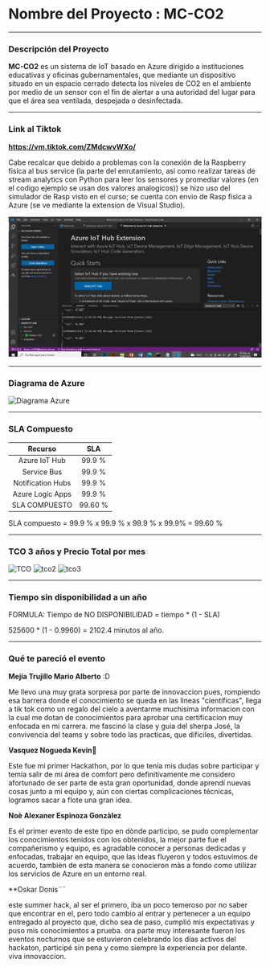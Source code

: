 # Nombre del Proyecto : MC-CO2

*****************************************************************************************************************
### Descripción del Proyecto

**MC-CO2** es un sistema de IoT basado en Azure dirigido a instituciones educativas y oficinas gubernamentales, que mediante un dispositivo situado en un espacio cerrado detecta los niveles de CO2 en el ambiente por medio de un sensor con el fin de alertar a una autoridad del lugar para que el área sea ventilada, despejada o desinfectada.

*****************************************************************************************************************
### Link al Tiktok

**https://vm.tiktok.com/ZMdcwvWXo/**

Cabe recalcar que debido a problemas con la conexión de la Raspberry fisica al bus service (la parte del enrutamiento, asi como realizar tareas de stream analytics con Python para leer los sensores y promediar valores (en el codigo ejemplo se usan dos valores analogicos)) se hizo uso del simulador de Rasp visto en el curso; se cuenta con envio de Rasp fisica a Azure (se ve mediante la extension de Visual Studio).

![Envio de dato a azure visto desde visual studio](https://github.com/PapiroX/CO2-meter/blob/main/Enviodato.png)

*****************************************************************************************************************
### Diagrama de Azure
![Diagrama Azure](https://user-images.githubusercontent.com/86867751/127775093-c44169a1-8b43-4d11-b8da-0345a3d00a0a.png)

*****************************************************************************************************************
### SLA Compuesto

|          **Recurso**        |     **SLA**   |
|          :----:             |     :----:    |
|Azure IoT Hub                |     99.9 %    |
|Service Bus                  |     99.9 %    |
|Notification Hubs            |     99.9 %    |
|Azure Logic Apps             |     99.9 %    |
|SLA COMPUESTO                |    99.60 %    |

SLA compuesto = 99.9 % x 99.9 % x 99.9 % x 99.9% = 99.60 %

*****************************************************************************************************************
### TCO 3 años y Precio Total por mes

![TCO](https://user-images.githubusercontent.com/87109811/127764517-8bce13a2-31e4-4654-acc7-441fa747f498.jpg)
![tco2](https://user-images.githubusercontent.com/87109811/127764555-57756c82-d633-40fb-a55f-d365da002429.jpg)
![tco3](https://user-images.githubusercontent.com/87109811/127764599-42ce59a8-6e05-4158-9358-374d94c149c8.jpg)


*****************************************************************************************************************
### Tiempo sin disponibilidad a un año

FORMULA: Tiempo de NO DISPONIBILIDAD = tiempo * (1 - SLA)

525600 * (1 - 0.9960) = 2102.4 minutos al año.
*****************************************************************************************************************
### Qué te pareció el evento

**Mejía Trujillo Mario Alberto** :D

Me llevo una muy grata sorpresa por parte de innovaccion pues, rompiendo esa barrera donde el conocimiento se 
queda en las lineas "científicas", llega a tik tok como un regalo del cielo a aventarme muchisima informacion 
con la cual me dotan de conocimientos para aprobar una certificacion muy enfocada en mi carrera. me fascinó la
clase y guia del sherpa José, la convivencia del teams y sobre todo las practicas, que dificiles, divertidas.

**Vasquez Nogueda Kevin**🍄

Este fue mi primer Hackathon, por lo que tenía mis dudas sobre participar y temía salir de mi área de comfort 
pero definitivamente me considero afortunado de ser parte de esta gran oportunidad, donde aprendí nuevas cosas 
junto a mi equipo y, aún con ciertas complicaciones técnicas, logramos sacar a flote una gran idea.

**Noè Alexaner Espinoza Gonzàlez**

Es el primer evento de este tipo en dònde participo, se pudo complementar los conocimientos tenidos con los 
obtenidos, la mejor parte fue el compañerismo y equipo, es agradable conocer a personas dedicadas y enfocadas,
trabajar en equipo, que las ideas fluyeron y todos estuvimos de acuerdo, tambièn de esta manera se conocieron
màs a fondo como utilizar los servicios de Azure en un entorno real.

**Oskar Donis¨¨

este summer hack, al ser el primero, iba un poco temeroso por no saber que encontrar en el, pero todo cambio 
al entrar y pertenecer a un equipo entregado al proyecto que, dicho sea de paso, cumplió mis expectativas y 
puso mis conocimientos a prueba. ora parte muy interesante fueron los eventos nocturnos que se estuvieron 
celebrando los días activos del hackaton, participé sin pena y como siempre la experiencia por delante. 
viva innovaccion.



